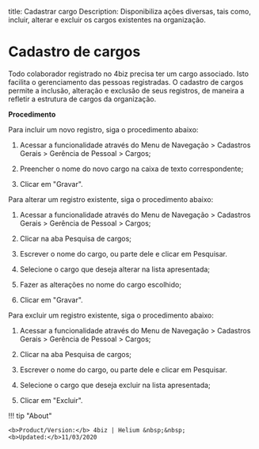 title: Cadastrar cargo
Description: Disponibiliza ações diversas, tais como, incluir, alterar e excluir os cargos existentes na organização.
# Cadastro de cargos

Todo colaborador registrado no 4biz precisa ter um cargo associado. Isto facilita o gerenciamento das pessoas registradas.
O cadastro de cargos permite a inclusão, alteração e exclusão de seus registros, de maneira a refletir a estrutura de cargos da organização.


**Procedimento**

Para incluir um novo registro, siga o procedimento abaixo:

1.	Acessar a funcionalidade através do Menu de Navegação > Cadastros Gerais > Gerência de Pessoal > Cargos;

2.	Preencher o nome do novo cargo na caixa de texto correspondente;

3.	Clicar em "Gravar".

Para alterar um registro existente, siga o procedimento abaixo:

1.	Acessar a funcionalidade através do Menu de Navegação > Cadastros Gerais > Gerência de Pessoal > Cargos;

2.	Clicar na aba Pesquisa de cargos;

3.	Escrever o nome do cargo, ou parte dele e clicar em Pesquisar.

4.	Selecione o cargo que deseja alterar na lista apresentada;

5.	Fazer as alterações no nome do cargo escolhido;

6.	Clicar em "Gravar".

Para excluir um registro existente, siga o procedimento abaixo:

1.	Acessar a funcionalidade através do Menu de Navegação > Cadastros Gerais > Gerência de Pessoal > Cargos;

2.	Clicar na aba Pesquisa de cargos;

3.	Escrever o nome do cargo, ou parte dele e clicar em Pesquisar. 

4.	Selecione o cargo que deseja excluir na lista apresentada;

5.	Clicar em "Excluir".


!!! tip "About"

    <b>Product/Version:</b> 4biz | Helium &nbsp;&nbsp;
    <b>Updated:</b>11/03/2020

